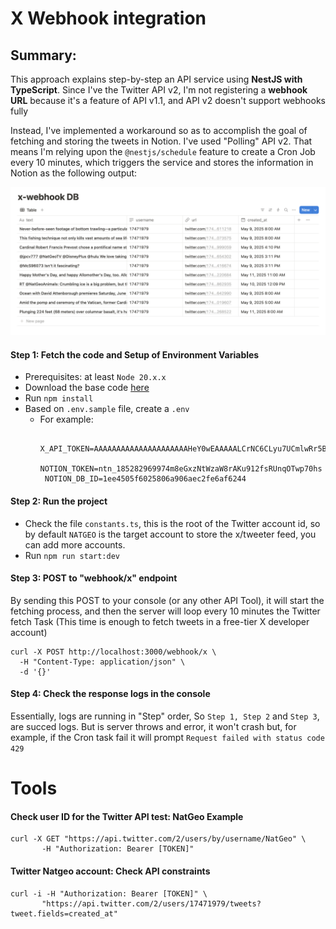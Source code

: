 # X Webhook integration

## Summary: 

This approach explains step-by-step an API service using **NestJS with TypeScript**. Since I've the Twitter API v2, I'm not registering a **webhook URL** because it's a feature of API v1.1, and API v2 doesn't support webhooks fully

Instead, I've implemented a workaround so as to accomplish the goal of fetching and storing the tweets in Notion. I've used "Polling" API v2. That means I'm relying upon the ```@nestjs/schedule``` feature to create a Cron Job every 10 minutes, which triggers the service and stores the information in Notion as the following output:

![Output](./src/img/output.png)

#### Step 1: Fetch the code and Setup of Environment Variables
- Prerequisites: at least ```Node 20.x.x```
- Download the base code [here](https://github.com/EmrajiPower/x-weekhook-integration)
- Run ```npm install```
- Based on ```.env.sample``` file, create a ```.env```
   * For example:
       ```X_API_SECRET=aY0FkNNlxmuRw6BsZnT8wvw3urInRSIR2LfCTzS8nFAaGBkAak
        X_API_TOKEN=AAAAAAAAAAAAAAAAAAAAAHeY0wEAAAAALCrNC6CLyu7UCmlwRr5BaNNZmSY%3DVMjvBvAbWjiTP0SQWowo8ApDabWb4ndSs2A9zE3IYtyZhklrKM
        NOTION_TOKEN=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
        NOTION_DB_ID=1ee4505f6025806a906aec2fe6af6244
#### Step 2: Run the project
- Check the file ```constants.ts```, this is the root of the Twitter account id, so by default ```NATGEO``` is the target account to store the x/tweeter feed, you can add more accounts.
- Run ```npm run start:dev```

#### Step 3: POST to "webhook/x" endpoint
By sending this POST to your console (or any other API Tool), it will start the fetching process, and then the server will loop every 10 minutes the Twitter fetch Task (This time is enough to fetch tweets in a free-tier X developer account) 
```
curl -X POST http://localhost:3000/webhook/x \
  -H "Content-Type: application/json" \
  -d '{}'
```

#### Step 4: Check the response logs in the console
Essentially, logs are running in "Step" order, So ```Step 1, Step 2``` and ```Step 3```, are succed logs. But is server throws and error, it won't crash but, for example, if the Cron task fail it will prompt ```Request failed with status code 429```

# Tools

#### Check user ID for the Twitter API test: NatGeo Example
```
curl -X GET "https://api.twitter.com/2/users/by/username/NatGeo" \
       -H "Authorization: Bearer [TOKEN]"
```

#### Twitter Natgeo account: Check API constraints
```
curl -i -H "Authorization: Bearer [TOKEN]" \
       "https://api.twitter.com/2/users/17471979/tweets?tweet.fields=created_at"
```